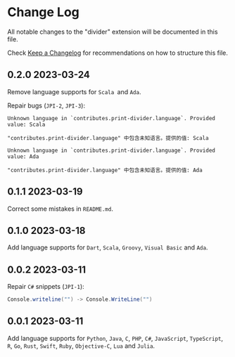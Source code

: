 # Change Log

All notable changes to the "divider" extension will be documented in this file.

Check [Keep a Changelog](http://keepachangelog.com/) for recommendations on how to structure this file.

## 0.2.0 2023-03-24

Remove language supports for `Scala `and `Ada`.

Repair bugs (`JPI-2`, `JPI-3`):

```plaintext
Unknown language in `contributes.print-divider.language`. Provided value: Scala

"contributes.print-divider.language" 中包含未知语言。提供的值: Scala
```

```plaintext
Unknown language in `contributes.print-divider.language`. Provided value: Ada

"contributes.print-divider.language" 中包含未知语言。提供的值: Ada
```

## 0.1.1 2023-03-19

Correct some mistakes in `README.md`.

## 0.1.0 2023-03-18

Add language supports for `Dart`, `Scala`, `Groovy`, `Visual Basic` and `Ada`.

## 0.0.2 2023-03-11

Repair `C#` snippets (`JPI-1`):

```csharp
Console.writeline("") -> Console.WriteLine("")
```

## 0.0.1 2023-03-11

Add language supports for `Python`, `Java`, `C`, `PHP`, `C#`, `JavaScript`, `TypeScript`, `R`, `Go`, `Rust`, `Swift`, `Ruby`, `Objective-C`, `Lua` and `Julia`.
